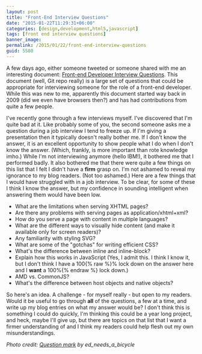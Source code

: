 ```yaml
---
layout: post
title: "Front-End Interview Questions"
date: "2015-01-22T11:29:31+06:00"
categories: [design,development,html5,javascript]
tags: [front end interview questions]
banner_image: 
permalink: /2015/01/22/front-end-interview-questions
guid: 5580
---
```


A few days ago, either someone tweeted or someone shared with me an interesting document: <a href="https://github.com/h5bp/Front-end-Developer-Interview-Questions">Front-end Developer Interview Questions</a>. This document (well, Git repo really) is a large set of questions that could be appropriate for interviewing someone for the role of a front-end developer. While this was new to me, apparently this document started way back in 2009 (did we even have browsers then?) and has had contributions from quite a few people. 

<!--more-->

I've recently gone through a few interviews myself. I've discovered that I'm quite bad at it. Like probably some of you, the second someone asks me a question during a job interview I tend to freeze up. If I'm giving a presentation then it typically doesn't really bother me. If I don't know the answer, it is an excellent opportunity to show people what I do when I don't know the answer. (Which, frankly, is more important than rote knowledge imho.) While I'm not interviewing anymore (hello IBM!), it bothered me that I performed badly. It also bothered me that there were quite a few things on this list that I felt I didn't have a <strong>firm</strong> grasp on. I'm not ashamed to reveal my ignorance to my blog readers. (Not too ashamed.) Here are a few things that I would have struggled with in a job interview. To be clear, for some of these I think I know the answer, but my confidence in sounding intelligent when answering them would have been low. 

<ul>
<li>What are the limitations when serving XHTML pages?</li>
<li>Are there any problems with serving pages as application/xhtml+xml?</li>
<li>How do you serve a page with content in multiple languages?</li>
<li>What are the different ways to visually hide content (and make it available only for screen readers)?</li>
<li>Any familiarity with styling SVG?</li>
<li>What are some of the "gotchas" for writing efficient CSS?</li>
<li>What's the difference between inline and inline-block?</li>
<li>Explain how this works in JavaScript (Yes, I admit this. I think I know it, but I don't think I have a 100{% raw %}% lock down on the answer here and I <strong>want</strong> a 100%{% endraw %} lock down.)</li>
<li>AMD vs. CommonJS?</li>
<li>What's the difference between host objects and native objects?</li>
</ul>

So here's an idea. A challenge - for myself really - but open to my readers. Would it be useful to go through <strong>all</strong> of the questions, a few at a time, and write up my blog entries on what my answer would be? I don't think this is something I could do quickly, I'm thinking this could be a year long project, and heck, maybe I'll give up, but there are topics on that list that I want a firmer understanding of and I think my readers could help flesh out my own misunderstandings. 

<i>Photo credit: <a href="https://www.flickr.com/photos/omcoc/6751047205/">Question mark</a> by ed_needs_a_bicycle</i>